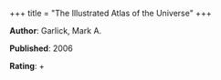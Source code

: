 +++
title = "The Illustrated Atlas of the Universe"
+++



**Author**: Garlick, Mark A.

**Published**: 2006

**Rating**: +